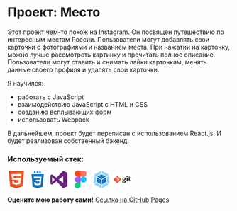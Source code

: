 # Проект: Место

Этот проект чем-то похож на Instagram. Он посвящен путешествию по интересным местам России. Пользователи могут добавлять свои карточки с фотографиями и названием места. При нажатии на карточку, можно лучше рассмотреть картинку и прочитать полное описание. Пользователи могут ставить и снимать лайки карточкам, менять данные своего профиля и удалять свои карточки.

Я научился:
* работать с JavaScript
* взаимодействию JavaScript с HTML и CSS
* созданию всплывающих форм
* использовать Webpack

В дальнейшем, проект будет переписан с использованием React.js. И будет реализован собственный бэкенд.

### Используемый стек:
<div>
  <img src="https://github.com/devicons/devicon/blob/master/icons/html5/html5-original.svg" title="HTML5" alt="HTML" width="40" height="40"/>&nbsp;
  <img src="https://github.com/devicons/devicon/blob/master/icons/css3/css3-plain-wordmark.svg"  title="CSS3" alt="CSS" width="40" height="40"/>&nbsp;
  <img src="https://github.com/devicons/devicon/blob/master/icons/visualstudio/visualstudio-plain.svg" title="VisualStudio" **alt="VisualStudio" width="40" height="40"/>&nbsp;
  <img src="https://github.com/devicons/devicon/blob/master/icons/figma/figma-original.svg" title="Figma" **alt="Figma" width="40" height="40"/>&nbsp;
  <img src="https://github.com/devicons/devicon/blob/master/icons/webpack/webpack-original.svg" title="Webpack" **alt="Webpack" width="40" height="40"/>&nbsp;
  <img src="https://github.com/devicons/devicon/blob/master/icons/git/git-original-wordmark.svg" title="Git" **alt="Git" width="40" height="40"/>
</div>

**Оцените мою работу сами!**
[Ссылка на GitHub Pages](https://zeddybig.github.io/mesto/)

